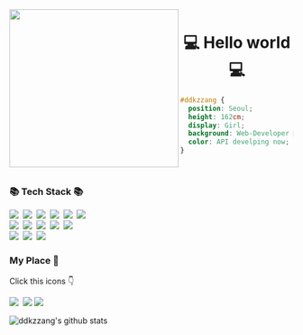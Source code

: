 <img align ="left" width="300px" height = "280px" src = "https://user-images.githubusercontent.com/84914729/185271107-63e17d20-43d8-4b2a-a369-d42d46928550.png">
<h1 align="center"> 💻 Hello world 💻 </h1>

```css
#ddkzzang { 
  position: Seoul; 
  height: 162cm; 
  display: Girl; 
  background: Web-Developer 🔨; 
  color: API develping now; 
}
```
<br>
<h3 >📚 Tech Stack 📚</h3>
<p>
  <img src="https://img.shields.io/badge/Java-007396?style=flat-square&logo=Java&logoColor=white"/></a>&nbsp
  <img src="https://img.shields.io/badge/Javascript-ffb13b?style=flat-square&logo=javascript&logoColor=white"/></a>&nbsp 
  <img src="https://img.shields.io/badge/jQuery-0769AD?style=flat-square&logo=jQuery&logoColor=white"/></a>&nbsp 
  <img src="https://img.shields.io/badge/HTML5-E34F26?style=flat-square&logo=HTML5&logoColor=white"/></a>&nbsp 
  <img src="https://img.shields.io/badge/CSS3-1572B6?style=flat-square&logo=CSS3&logoColor=white"/></a>&nbsp 
  <img src="https://img.shields.io/badge/Vue.js-4FC08D?style=flat-square&logo=Vue.js&logoColor=white"/></a>&nbsp
  <br>
  <img src="https://img.shields.io/badge/Spring-6DB33F?style=flat-square&logo=Spring&logoColor=white"/></a>&nbsp
  <img src="https://img.shields.io/badge/SpringBoot-6DB33F?style=flat-square&logo=SpringBoot&logoColor=white"/></a>&nbsp 
  <img src="https://img.shields.io/badge/Oracle-F80000?style=flat-square&logo=Node.js&logoColor=white"/></a>&nbsp
  <img src="https://img.shields.io/badge/Node.js-339933?style=flat-square&logo=Node.js&logoColor=white"/></a>&nbsp
  <img src="https://img.shields.io/badge/Apache Tomcat-F8DC75?style=flat-square&logo=Apache Tomcat&logoColor=white"/></a>&nbsp
  <br> 
  <img src="https://img.shields.io/badge/Jenkins-D24939?style=flat-square&logo=Jenkins&logoColor=white"/></a>&nbsp 
  <img src="https://img.shields.io/badge/Github-F80000?style=flat-square&logo=Github&logoColor=white"/></a>&nbsp
  <img src="https://img.shields.io/badge/SourceTree-0052CC?style=flat-square&logo=SourceTree&logoColor=white"/></a>&nbsp
  <br>
</p>

<h3> My Place 💭</h3>
<p> Click this icons 👇 </p>
<p>
  <a href="https://www.instagram.com/uuuuudk/"><img src="https://img.shields.io/badge/Instagram-E4405F?style=flat-square&logo=Instagram&logoColor=white&link=https://www.instagram.com/uuuuudk/"/></a>&nbsp
  <a href="mailto:uuuuddk@gmail.com"><img src="https://img.shields.io/badge/Gmail-d14836?style=flat-square&logo=Gmail&logoColor=white&link=uuuuddk@gmail.com"/></a>
  <a href="https://blog.naver.com/ddkzzang"><img src="https://img.shields.io/badge/Blog-E71D29?style=flat-square&logo=Undertale&logoColor=white&link=https://blog.naver.com/ddkzzang/"/></a>&nbsp
</p>

![ddkzzang's github stats](https://github-readme-stats.vercel.app/api?username=ddkzzang&show_icons=true)



